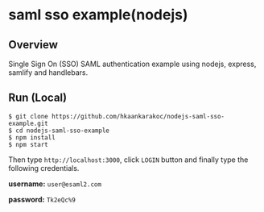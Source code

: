 # saml sso example(nodejs)
## Overview

Single Sign On (SSO) SAML authentication example using nodejs, express, samlify and handlebars.

## Run (Local)

```
$ git clone https://github.com/hkaankarakoc/nodejs-saml-sso-example.git
$ cd nodejs-saml-sso-example
$ npm install
$ npm start
```

Then type `http://localhost:3000`, click `LOGIN` button and finally type the following credentials.

**username:** `user@esaml2.com`

**password:** `Tk2eQc%9`
